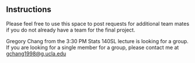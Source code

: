 ## Instructions

Please feel free to use this space to post requests for additional team mates if you do not already have a team for the final project.

Gregory Chang from the 3:30 PM Stats 140SL lecture is looking for a group. If you are looking for a single member for a group, please contact me at gchang1998@g.ucla.edu
